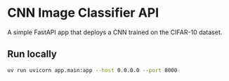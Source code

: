 # CNN Image Classifier API

A simple FastAPI app that deploys a CNN trained on the CIFAR-10 dataset.

## Run locally

```bash
uv run uvicorn app.main:app --host 0.0.0.0 --port 8000